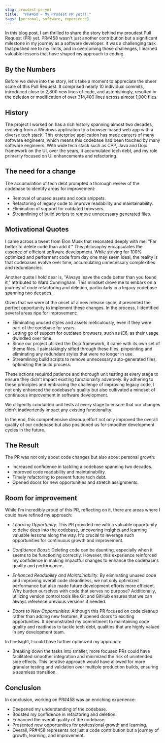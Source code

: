 ```yaml
---
slug: proudest-pr-yet
title:  "PR#458 - My Prodest PR yet!!!"
tags: [personal, software, experience]
---
```


In this blog post, I am thrilled to share the story behind my proudest Pull Request (PR) yet. PR#458 wasn't just another contribution but a significant milestone in my journey as a software developer. It was a challenging task that pushed me to my limits, and in overcoming those challenges, I learned valuable lessons that have shaped my approach to coding.

## By the Numbers
Before we delve into the story, let's take a moment to appreciate the sheer scale of this Pull Request. It comprised nearly 10 individual commits, introduced close to 2,800 new lines of code, and astonishingly, resulted in the deletion or modification of over 314,400 lines across almost 1,000 files.

## History
The project I worked on has a rich history spanning almost two decades, evolving from a Windows application to a browser-based web app with a diverse tech stack.
This enterprise application has made careers of many software engineers, which means this codebase had been touched by many software engineers.
With wide tech stack such as CPP, Java and Dojo framework on the UI, over the years, it accumulated tech debt, and my role primarily focused on UI enhancements and refactoring.

## The need for a change
The accumulation of tech debt prompted a thorough review of the codebase to identify areas for improvement:

- Removal of unused assets and code snippets.
- Refactoring of legacy code to improve readability and maintainability.
- Elimination of support for outdated browsers.
- Streamlining of build scripts to remove unnecessary generated files.

## Motivational Quotes
I came across a tweet from Elon Musk that resonated deeply with me: "Far better to delete code than add it." This philosophy encapsulates the essence of efficient software development. While striving for 100% optimized and performant code from day one may seem ideal, the reality is that codebases evolve over time, accumulating unnecessary complexities and redundancies.

Another quote I hold dear is, "Always leave the code better than you found it," attributed to Ward Cunningham. This mindset drove me to embark on a journey of code refactoring and deletion, particularly in a legacy codebase spanning two decades.

Given that we were at the onset of a new release cycle, it presented the perfect opportunity to implement these changes.
In the process, I identified several areas ripe for improvement:

- Eliminating unused styles and assets meticulously, even if they were part of the codebase for years.
- Letting go of support for outdated browsers, such as IE6, as their usage dwindled over time.
- Since our project utilized the Dojo framework, it came with its own set of theme files. I painstakingly sifted through these files, pinpointing and eliminating any redundant styles that were no longer in use.
- Streamlining build scripts to remove unnecessary auto-generated files, optimizing the build process.

These actions required patience and thorough unit testing at every stage to ensure they didn't impact existing functionality adversely. By adhering to these principles and embracing the challenge of improving legacy code, I not only enhanced the codebase's quality but also cultivated a mindset of continuous improvement in software development.

We diligently conducted unit tests at every stage to ensure that our changes didn't inadvertently impact any existing functionality.

In the end, this comprehensive cleanup effort not only improved the overall quality of our codebase but also positioned us for smoother development cycles in the future.

## The Result
The PR was not only about code changes but also about personal growth:

- Increased confidence in tackling a codebase spanning two decades.
- Improved code readability and maintainability.
- Timely refactoring to prevent future tech debt.
- Opened doors for new opportunities and stretch assignments.

## Room for improvement
While I'm incredibly proud of this PR, reflecting on it, there are areas where I could have refined my approach:

- *Learning Opportunity:* This PR provided me with a valuable opportunity to delve deep into the codebase, uncovering insights and learning valuable lessons along the way. It's crucial to leverage such opportunities for continuous growth and improvement.

- *Confidence Boost:* Deleting code can be daunting, especially when it seems to be functioning correctly. However, this experience reinforced my confidence in making impactful changes to enhance the codebase's quality and performance.

- *Enhanced Readability and Maintainability:* By eliminating unused code and improving overall code cleanliness, we not only optimized performance but also made future development efforts more efficient. Why burden ourselves with code that serves no purpose? Additionally, utilizing version control tools like Git and GitHub ensures that we can always reference previous versions if needed.

- *Doors to New Opportunities:* Although this PR focused on code cleanup rather than adding new features, it opened doors to exciting opportunities. It demonstrated my commitment to maintaining code quality and readiness to tackle tech debt, qualities that are highly valued in any development team.

In hindsight, I could have further optimized my approach:

- Breaking down the tasks into smaller, more focused PRs could have facilitated smoother integration and minimized the risk of unintended side effects. This iterative approach would have allowed for more granular testing and validation over multiple production builds, ensuring a seamless transition.

## Conclusion
In conclusion, working on PR#458 was an enriching experience:

- Deepened my understanding of the codebase.
- Boosted my confidence in refactoring and deletion.
- Enhanced the overall quality of the codebase.
- Presented new opportunities for professional growth and learning.
- Overall, PR#458 represents not just a code contribution but a journey of growth, learning, and improvement.